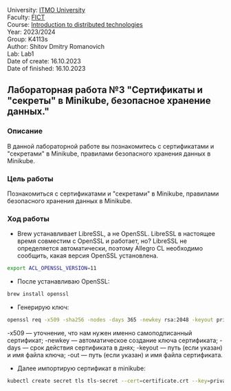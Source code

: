 University: [ITMO University](https://itmo.ru/ru/)  
Faculty: [FICT](https://fict.itmo.ru)  
Course: [Introduction to distributed technologies](https://github.com/itmo-ict-faculty/introduction-to-distributed-technologies)  
Year: 2023/2024  
Group: K4113s  
Author: Shitov Dmitry Romanovich  
Lab: Lab1  
Date of create: 16.10.2023  
Date of finished: 16.10.2023

## Лабораторная работа №3 "Сертификаты и "секреты" в Minikube, безопасное хранение данных."

### Описание

В данной лабораторной работе вы познакомитесь с сертификатами и "секретами" в Minikube, правилами безопасного хранения данных в Minikube.

### Цель работы

Познакомиться с сертификатами и "секретами" в Minikube, правилами безопасного хранения данных в Minikube.

### Ход работы

-   Brew устанавливает LibreSSL, а не OpenSSL. LibreSSL в настоящее время совместим с OpenSSL и работает, но? LibreSSL не определяется автоматически, поэтому Allegro CL необходимо сообщить, какая версия OpenSSL установлена.

```bash
export ACL_OPENSSL_VERSION=11
```

-   После устанавливаю OpenSSL:

```bash
brew install openssl
```

-   Генерирую ключ:

```bash
openssl req -x509 -sha256 -nodes -days 365 -newkey rsa:2048 -keyout privateKey.key -out certificate.crt
```

-x509 — уточнение, что нам нужен именно самоподписанный сертификат;
-newkey — автоматическое создание ключа сертификата;
-days — срок действия сертификата в днях;
-keyout — путь (если указан) и имя файла ключа;
-out — путь (если указан) и имя файла сертификата.

-   Далее импортирую сертификат в minikube:

```bash
kubectl create secret tls tls-secret --cert=certificate.crt --key=privateKey.key
```
